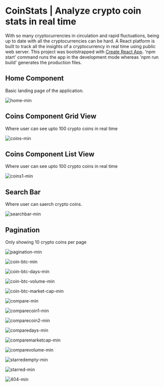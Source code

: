 # CoinStats | Analyze crypto coin stats in real time
With so many cryptocurrencies in circulation and rapid fluctuations, being up to date with all the cryptocurrencies can be hard. A React platform is built to track all the insights of a cryptocurrency in real time using public web server. 
This project was bootstrapped with [Create React App](https://github.com/facebook/create-react-app). 'npm start' command runs the app in the development mode whereas 'npm run build' generates the production files.

## Home Component
Basic landing page of the application.

![home-min](https://user-images.githubusercontent.com/58258334/235501406-e25ae91e-54b9-4e5a-a90f-1fb4ea52a2c3.png)

## Coins Component Grid View
Where user can see upto 100 crypto coins in real time

![coins-min](https://user-images.githubusercontent.com/58258334/235501679-2bffe651-d473-4d79-aac9-1e9f57e9da67.png)

## Coins Component List View
Where user can see upto 100 crypto coins in real time

![coins1-min](https://user-images.githubusercontent.com/58258334/235501740-42bf29de-dc02-4771-a756-0e9b031fb654.png)

## Search Bar
Where user can saerch crypto coins.

![searchbar-min](https://user-images.githubusercontent.com/58258334/235501958-e91413e6-4a2e-4b4e-b25c-7da80d7a1497.png)

## Pagination
Only showing 10 crypto coins per page

![pagination-min](https://user-images.githubusercontent.com/58258334/235502088-ebb2c98f-a2ea-4dec-a839-0a90f0d3b1ce.png)

![coin-btc-min](https://user-images.githubusercontent.com/58258334/235503048-11085ecc-7abd-46eb-a924-43d8f721dbfb.png)

![coin-btc-days-min](https://user-images.githubusercontent.com/58258334/235503084-41cbec8a-4c05-432c-b40a-746816418800.png)

![coin-btc-volume-min](https://user-images.githubusercontent.com/58258334/235503134-dc83845b-f48b-4e7f-a16b-9cfcbe4e5f00.png)

![coin-btc-market-cap-min](https://user-images.githubusercontent.com/58258334/235503114-6fbc699a-a83a-47ad-812c-f0fb914563a2.png)

![compare-min](https://user-images.githubusercontent.com/58258334/235503396-8ac1ce2c-a429-40b4-a6ce-c4b7670612a0.png)

![comparecoin1-min](https://user-images.githubusercontent.com/58258334/235503487-57de9530-958b-4693-a2b2-af6c017c1b87.png)

![comparecoin2-min](https://user-images.githubusercontent.com/58258334/235503488-3b2d6e17-31c2-4c36-8446-daad728b80e0.png)

![comparedays-min](https://user-images.githubusercontent.com/58258334/235503500-c0840c43-9c2a-4a43-a5ee-87694b29ac98.png)

![comparemarketcap-min](https://user-images.githubusercontent.com/58258334/235503551-d3d339c8-951b-4ead-9c37-c5a67e936388.png)

![comparevolume-min](https://user-images.githubusercontent.com/58258334/235503590-306cbfc8-e229-46ad-9ded-5347c8e9f2ec.png)

![starredempty-min](https://user-images.githubusercontent.com/58258334/235503649-02245eaa-d4ef-464c-837a-d01d9a19fcb8.png)

![starred-min](https://user-images.githubusercontent.com/58258334/235503666-ca6decf2-b0cf-4809-a5ca-149ccee89241.png)

![404-min](https://user-images.githubusercontent.com/58258334/235503676-f751c6a2-6132-4ec9-adc7-3df95b825f29.png)
